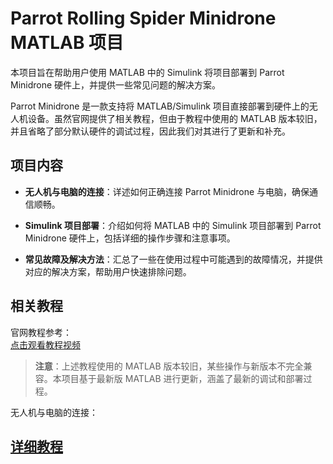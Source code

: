 # Parrot Rolling Spider Minidrone MATLAB 项目

本项目旨在帮助用户使用 MATLAB 中的 Simulink 将项目部署到 Parrot Minidrone 硬件上，并提供一些常见问题的解决方案。

Parrot Minidrone 是一款支持将 MATLAB/Simulink 项目直接部署到硬件上的无人机设备。虽然官网提供了相关教程，但由于教程中使用的 MATLAB 版本较旧，并且省略了部分默认硬件的调试过程，因此我们对其进行了更新和补充。

## 项目内容

- **无人机与电脑的连接**：详述如何正确连接 Parrot Minidrone 与电脑，确保通信顺畅。
  
- **Simulink 项目部署**：介绍如何将 MATLAB 中的 Simulink 项目部署到 Parrot Minidrone 硬件上，包括详细的操作步骤和注意事项。
  
- **常见故障及解决方法**：汇总了一些在使用过程中可能遇到的故障情况，并提供对应的解决方案，帮助用户快速排除问题。

## 相关教程

官网教程参考：  
[点击观看教程视频](https://www.bilibili.com/video/BV1R4411V7F3/)

> **注意**：上述教程使用的 MATLAB 版本较旧，某些操作与新版本不完全兼容。本项目基于最新版 MATLAB 进行更新，涵盖了最新的调试和部署过程。

无人机与电脑的连接：
## [详细教程](与电脑连接.md)


